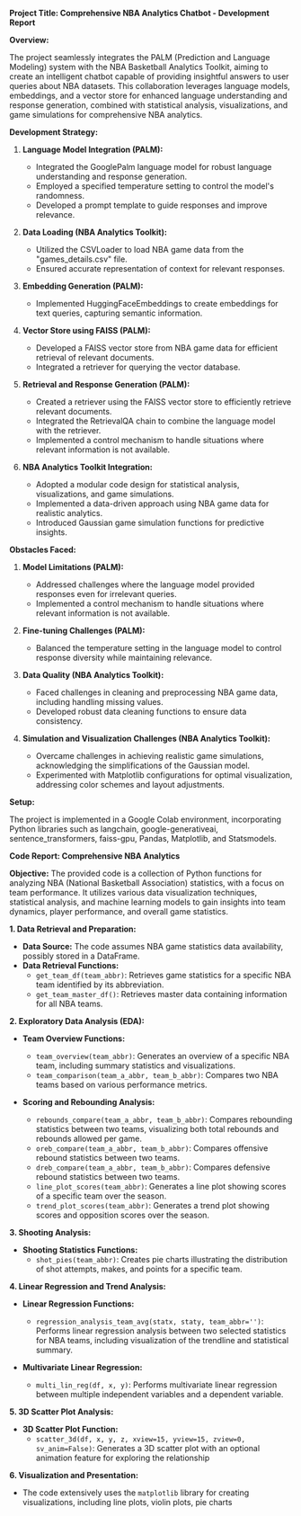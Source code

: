 **Project Title: Comprehensive NBA Analytics Chatbot - Development Report**

**Overview:**

The project seamlessly integrates the PALM (Prediction and Language Modeling) system with the NBA Basketball Analytics Toolkit, aiming to create an intelligent chatbot capable of providing insightful answers to user queries about NBA datasets. This collaboration leverages language models, embeddings, and a vector store for enhanced language understanding and response generation, combined with statistical analysis, visualizations, and game simulations for comprehensive NBA analytics.

**Development Strategy:**

1. **Language Model Integration (PALM):**
   - Integrated the GooglePalm language model for robust language understanding and response generation.
   - Employed a specified temperature setting to control the model's randomness.
   - Developed a prompt template to guide responses and improve relevance.

2. **Data Loading (NBA Analytics Toolkit):**
   - Utilized the CSVLoader to load NBA game data from the "games_details.csv" file.
   - Ensured accurate representation of context for relevant responses.

3. **Embedding Generation (PALM):**
   - Implemented HuggingFaceEmbeddings to create embeddings for text queries, capturing semantic information.

4. **Vector Store using FAISS (PALM):**
   - Developed a FAISS vector store from NBA game data for efficient retrieval of relevant documents.
   - Integrated a retriever for querying the vector database.

5. **Retrieval and Response Generation (PALM):**
   - Created a retriever using the FAISS vector store to efficiently retrieve relevant documents.
   - Integrated the RetrievalQA chain to combine the language model with the retriever.
   - Implemented a control mechanism to handle situations where relevant information is not available.

6. **NBA Analytics Toolkit Integration:**
   - Adopted a modular code design for statistical analysis, visualizations, and game simulations.
   - Implemented a data-driven approach using NBA game data for realistic analytics.
   - Introduced Gaussian game simulation functions for predictive insights.

**Obstacles Faced:**

1. **Model Limitations (PALM):**
   - Addressed challenges where the language model provided responses even for irrelevant queries.
   - Implemented a control mechanism to handle situations where relevant information is not available.

2. **Fine-tuning Challenges (PALM):**
   - Balanced the temperature setting in the language model to control response diversity while maintaining relevance.

3. **Data Quality (NBA Analytics Toolkit):**
   - Faced challenges in cleaning and preprocessing NBA game data, including handling missing values.
   - Developed robust data cleaning functions to ensure data consistency.

4. **Simulation and Visualization Challenges (NBA Analytics Toolkit):**
   - Overcame challenges in achieving realistic game simulations, acknowledging the simplifications of the Gaussian model.
   - Experimented with Matplotlib configurations for optimal visualization, addressing color schemes and layout adjustments.

**Setup:**

The project is implemented in a Google Colab environment, incorporating Python libraries such as langchain, google-generativeai, sentence_transformers, faiss-gpu, Pandas, Matplotlib, and Statsmodels.

**Code Report: Comprehensive NBA Analytics**

**Objective:**
The provided code is a collection of Python functions for analyzing NBA (National Basketball Association) statistics, with a focus on team performance. It utilizes various data visualization techniques, statistical analysis, and machine learning models to gain insights into team dynamics, player performance, and overall game statistics.

**1. Data Retrieval and Preparation:**

- **Data Source:** The code assumes NBA game statistics data availability, possibly stored in a DataFrame.
- **Data Retrieval Functions:**
  - `get_team_df(team_abbr)`: Retrieves game statistics for a specific NBA team identified by its abbreviation.
  - `get_team_master_df()`: Retrieves master data containing information for all NBA teams.

**2. Exploratory Data Analysis (EDA):**

- **Team Overview Functions:**
  - `team_overview(team_abbr)`: Generates an overview of a specific NBA team, including summary statistics and visualizations.
  - `team_comparison(team_a_abbr, team_b_abbr)`: Compares two NBA teams based on various performance metrics.

- **Scoring and Rebounding Analysis:**
  - `rebounds_compare(team_a_abbr, team_b_abbr)`: Compares rebounding statistics between two teams, visualizing both total rebounds and rebounds allowed per game.
  - `oreb_compare(team_a_abbr, team_b_abbr)`: Compares offensive rebound statistics between two teams.
  - `dreb_compare(team_a_abbr, team_b_abbr)`: Compares defensive rebound statistics between two teams.
  - `line_plot_scores(team_abbr)`: Generates a line plot showing scores of a specific team over the season.
  - `trend_plot_scores(team_abbr)`: Generates a trend plot showing scores and opposition scores over the season.

**3. Shooting Analysis:**

- **Shooting Statistics Functions:**
  - `shot_pies(team_abbr)`: Creates pie charts illustrating the distribution of shot attempts, makes, and points for a specific team.

**4. Linear Regression and Trend Analysis:**

- **Linear Regression Functions:**
  - `regression_analysis_team_avg(statx, staty, team_abbr='')`: Performs linear regression analysis between two selected statistics for NBA teams, including visualization of the trendline and statistical summary.

- **Multivariate Linear Regression:**
  - `multi_lin_reg(df, x, y)`: Performs multivariate linear regression between multiple independent variables and a dependent variable.

**5. 3D Scatter Plot Analysis:**

- **3D Scatter Plot Function:**
  - `scatter_3d(df, x, y, z, xview=15, yview=15, zview=0, sv_anim=False)`: Generates a 3D scatter plot with an optional animation feature for exploring the relationship

**6. Visualization and Presentation:**

- The code extensively uses the `matplotlib` library for creating visualizations, including line plots, violin plots, pie charts
